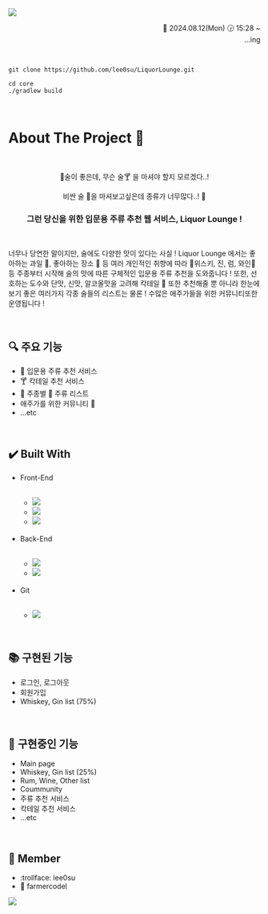 <img src="https://capsule-render.vercel.app/api?type=waving&color=0:294C71,100:5D8AA8&height=170&section=header&text=Liquor%20Lounge&animation=twinkling&fontSize=40&fontColor=E6E8FA&fontAlignY=35"/>
<p align=right>📅 2024.08.12(Mon) 🕞 15:28 ~<br>...ing</p>

<br>

```
git clone https://github.com/lee0su/LiquorLounge.git
```
```
cd core
./gradlew build
```

<br>

<h1>About The Project 💬</h1>
<br>
<div align=center>
  <p>🍻술이 좋은데, 무슨 술🍸 을 마셔야 할지 모르겠다..!</p>
  <p>비싼 술 🍷을 마셔보고싶은데 종류가 너무많다..! 👀</p>
  <h3>그런 당신을 위한 입문용 주류 추천 웹 서비스, Liquor Lounge !</h3>
</div>
<br>
<div>
  <p>너무나 당연한 말이지만, 술에도 다양한 맛이 있다는 사실 ! Liquor Lounge 에서는 좋아하는 과일 🍓, 좋아하는 장소 🌇 등 여러 개인적인 취향에 따라 🥃위스키, 진, 럼, 와인🍷 등 주종부터 시작해 술의 맛에 따른 구체적인 입문용 주류 추천을 도와줍니다 ! 또한, 선호하는 도수와 단맛, 신맛, 알코올맛을 고려해 칵테일 🍹 또한 추천해줄 뿐 아니라 한눈에 보기 좋은 여러가지 각종 술들의 리스트는 물론 ! 수많은 애주가들을 위한 커뮤니티또한 운영됩니다 ! </p>
</div>
<br>

<h2>🔍 주요 기능</h2>
<ul>
  <li>🍷 입문용 주류 추천 서비스</li>
  <li>🍸 칵테일 추천 서비스</li>
  <li>🍻 주종별 🥃 주류 리스트</li>
  <li>애주가를 위한 커뮤니티 💭</li>
  <li>...etc</li>
</ul>

<br>

<h2>✔️ Built With</h2>
<ul> 
  <li>Front-End</li>
  <br>
  <ul>
    <li><img src="https://img.shields.io/badge/HTML5-E34F26?style=for-the-badge&logo=HTML5&logoColor=white"></li>
    <li><img src="https://img.shields.io/badge/CSS3-%231572B6?style=for-the-badge&logo=CSS3&logoColor=white"></li>
    <li><img src="https://img.shields.io/badge/javascript-%23323330?style=for-the-badge&logo=JavaScript&logoColor=%23F7DF1E"></li>
  </ul>
  <br>
  <li>Back-End</li>
  <br>
  <ul>
    <li><img src="https://img.shields.io/badge/Spring%20Boot-6DB33F?style=for-the-badge&logo=Spring%20Boot&logoColor=black"></li>
    <li><img src="https://img.shields.io/badge/mysql-4479A1.svg?style=for-the-badge&logo=mysql&logoColor=white"></li>
  </ul>
  <br>
  <li>Git</li>
  <br>
  <ul> 
    <li><img src="https://img.shields.io/badge/github-%23121011.svg?style=for-the-badge&logo=github&logoColor=white"></li>
  </ul>
</ul>

<br>

<h2>📚 구현된 기능</h2>
<ul>
  <li>로그인, 로그아웃</li>
  <li>회원가입</li>
  <li>Whiskey, Gin list (75%)</li>
</ul>

<br>

<h2>📑 구현중인 기능</h2>
<ul>
  <li>Main page</li>
  <li>Whiskey, Gin list (25%)</li>
  <li>Rum, Wine, Other list</li>
  <li>Coummunity</li>
  <li>주류 추천 서비스</li>
  <li>칵테일 추천 서비스</li>
  <li>...etc</li>
</ul>
<br>

<h2>👥 Member</h2>
<ul>
  <li>:trollface: lee0su</li>
  <li>💩 farmercodel</li>
</ul>

<img src="https://capsule-render.vercel.app/api?type=waving&color=0:294C71,100:5D8AA8&height=170&section=footer&text=Liquor%20Lounge&animation=twinkling&fontSize=40&fontColor=E6E8FA&fontAlignY=70"/>
